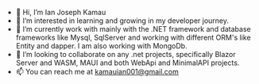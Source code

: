 - 👋 Hi, I’m Ian Joseph Kamau
- 👀 I’m interested in learning and growing in my developer journey.
- 🌱 I’m currently work with mainly with the .NET framework and database frameworks like Mysql, SqlServer and working with different ORM's like Entity and dapper. I am also working with MongoDb.
- 💞️ I’m looking to collaborate on any .net projects, specifically Blazor Server and WASM, MAUI and both WebApi and MinimalAPI projects.
- 📫 You can reach me at kamauian001@gmail.com

<!---
Astronome1/Astronome1 is a ✨ special ✨ repository because its `README.md` (this file) appears on your GitHub profile.
You can click the Preview link to take a look at your changes.
--->
